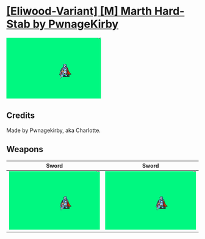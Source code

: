 # [\[Eliwood-Variant\] \[M\] Marth Hard-Stab by PwnageKirby](./)

<img src="./1.%20Sword/Sword_000.png" alt="[Eliwood-Variant] [M] Marth Hard-Stab by PwnageKirby standing" />

## Credits

Made by Pwnagekirby, aka Charlotte.

## Weapons


|Sword |Sword |
|  :---: | :---: |
| <img alt="Sword animation" src="./1.%20Sword/Sword.gif" /> | <img alt="Sword animation" src="./1.%20Sword%20(Alt)/Sword.gif" /> |
